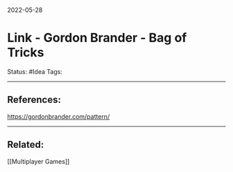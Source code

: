 2022-05-28
# Link - Gordon Brander - Bag of Tricks
Status: #Idea
Tags:







---
## References:
https://gordonbrander.com/pattern/ 

---
## Related:
[[Multiplayer Games]]